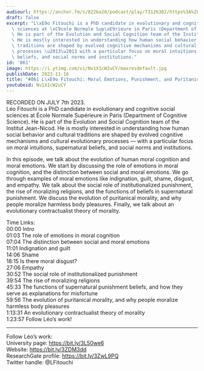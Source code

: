 ```yaml
---
audiourl: https://anchor.fm/s/822ba20/podcast/play/73126302/https%3A%2F%2Fd3ctxlq1ktw2nl.cloudfront.net%2Fstaging%2F2023-6-7%2Fbb44100a-53b4-e19f-0172-0befa9dd2430.m4a
draft: false
excerpt: "L\xE9o Fitouchi is a PhD candidate in evolutionary and cognitive social\
  \ sciences at \xC9cole Normale Sup\xE9rieure in Paris (Department of Cognitive Science).\
  \ He is part of the Evolution and Social Cognition team of the Institut Jean-Nicod.\
  \ He is mostly interested in understanding how human social behavior and cultural\
  \ traditions are shaped by evolved cognitive mechanisms and cultural evolutionary\
  \ processes \u2013\u2013 with a particular focus on moral intuitions, supernatural\
  \ beliefs, and social norms and institutions."
id: '861'
image: https://i.ytimg.com/vi/Nv1XIcW2uCY/maxresdefault.jpg
publishDate: 2023-11-16
title: "#861 L\xE9o Fitouchi: Moral Emotions, Punishment, and Puritanical Morality"
youtubeid: Nv1XIcW2uCY
---
```

<div class="timelinks">

RECORDED ON JULY 7th 2023.  
Léo Fitouchi is a PhD candidate in evolutionary and cognitive social sciences at École Normale Supérieure in Paris (Department of Cognitive Science). He is part of the Evolution and Social Cognition team of the Institut Jean-Nicod. He is mostly interested in understanding how human social behavior and cultural traditions are shaped by evolved cognitive mechanisms and cultural evolutionary processes –– with a particular focus on moral intuitions, supernatural beliefs, and social norms and institutions.

In this episode, we talk about the evolution of human moral cognition and moral emotions. We start by discussing the role of emotions in moral cognition, and the distinction between social and moral emotions. We go through examples of moral emotions like indignation, guilt, shame, disgust, and empathy. We talk about the social role of institutionalized punishment, the rise of moralizing religions, and the functions of beliefs in supernatural punishment. We discuss the evolution of puritanical morality, and why people moralize harmless body pleasures. Finally, we talk about an evolutionary contractualist theory of morality.

Time Links:  
<time>00:00</time> Intro  
<time>01:03</time> The role of emotions in moral cognition  
<time>07:04</time> The distinction between social and moral emotions  
<time>11:01</time> Indignation and guilt  
<time>14:06</time> Shame  
<time>18:15</time> Is there moral disgust?  
<time>27:06</time> Empathy  
<time>30:52</time> The social role of institutionalized punishment  
<time>39:54</time> The rise of moralizing religions  
<time>45:33</time> The functions of supernatural punishment beliefs, and how they serve as explanations for misfortune  
<time>59:56</time> The evolution of puritanical morality, and why people moralize harmless body pleasures  
<time>1:13:31</time> An evolutionary contractualist theory of morality  
<time>1:23:57</time> Follow Léo’s work!

---

Follow Léo’s work:  
University page: https://bit.ly/3L50we6  
Website: https://bit.ly/3ZDM3dd  
ResearchGate profile: https://bit.ly/3ZwL9PQ  
Twitter handle: @LFitouchi
</div>

